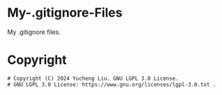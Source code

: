 # My-.gitignore-Files

My .gitignore files.

# Copyright

```
# Copyright (C) 2024 Yucheng Liu. GNU LGPL 3.0 License.
# GNU LGPL 3.0 License: https://www.gnu.org/licenses/lgpl-3.0.txt .
```
